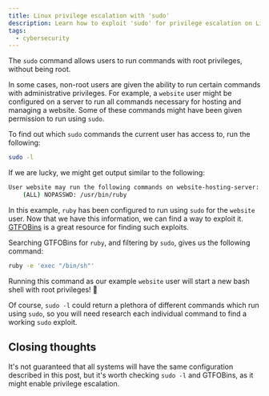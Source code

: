 ```yaml
---
title: Linux privilege escalation with 'sudo'
description: Learn how to exploit 'sudo' for privilege escalation on Linux.
tags:
  - cybersecurity
---
```


The `sudo` command allows users to run commands with root privileges, without being root.

In some cases, non-root users are given the ability to run certain commands with administrative privileges. For example, a `website` user might be configured on a server to run all commands necessary for hosting and managing a website. Some of these commands might have been given permission to run using `sudo`.

To find out which `sudo` commands the current user has access to, run the following:

```sh
sudo -l
```

If we are lucky, we might get output similar to the following:

```sh
User website may run the following commands on website-hosting-server:
    (ALL) NOPASSWD: /usr/bin/ruby
```

In this example, `ruby` has been configured to run using `sudo` for the `website` user. Now that we have this information, we can find a way to exploit it. [GTFOBins](https://gtfobins.github.io/) is a great resource for finding such exploits.

Searching GTFOBins for `ruby`, and filtering by `sudo`, gives us the following command:

```sh
ruby -e 'exec "/bin/sh"'
```

Running this command as our example `website` user will start a new bash shell with root privileges! 🎉

Of course, `sudo -l` could return a plethora of different commands which run using `sudo`, so you will need research each individual command to find a working `sudo` exploit.

## Closing thoughts

It's not guaranteed that all systems will have the same configuration described in this post, but it's worth checking `sudo -l` and GTFOBins, as it might enable privilege escalation.
